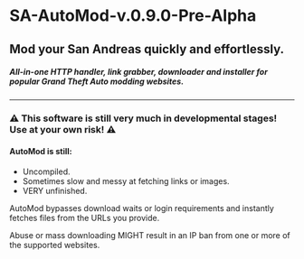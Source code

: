 # SA-AutoMod-v.0.9.0-Pre-Alpha
## Mod your San Andreas quickly and effortlessly.
##### All-in-one HTTP handler, link grabber, downloader and installer for popular Grand Theft Auto modding websites.
------
### ⚠️ This software is still very much in developmental stages! Use at your own risk! ⚠️
#### AutoMod is still:
- Uncompiled.
- Sometimes slow and messy at fetching links or images.
- VERY unfinished.

AutoMod bypasses download waits or login requirements and instantly fetches files from the URLs you provide. 

Abuse or mass downloading MIGHT result in an IP ban from one or more of the supported websites.
